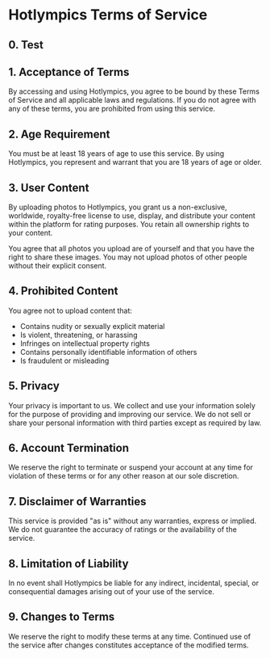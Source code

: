 # Hotlympics Terms of Service

## 0. Test

## 1. Acceptance of Terms

By accessing and using Hotlympics, you agree to be bound by these Terms of Service and all applicable laws and regulations. If you do not agree with any of these terms, you are prohibited from using this service.

## 2. Age Requirement

You must be at least 18 years of age to use this service. By using Hotlympics, you represent and warrant that you are 18 years of age or older.

## 3. User Content

By uploading photos to Hotlympics, you grant us a non-exclusive, worldwide, royalty-free license to use, display, and distribute your content within the platform for rating purposes. You retain all ownership rights to your content.

You agree that all photos you upload are of yourself and that you have the right to share these images. You may not upload photos of other people without their explicit consent.

## 4. Prohibited Content

You agree not to upload content that:

- Contains nudity or sexually explicit material
- Is violent, threatening, or harassing
- Infringes on intellectual property rights
- Contains personally identifiable information of others
- Is fraudulent or misleading

## 5. Privacy

Your privacy is important to us. We collect and use your information solely for the purpose of providing and improving our service. We do not sell or share your personal information with third parties except as required by law.

## 6. Account Termination

We reserve the right to terminate or suspend your account at any time for violation of these terms or for any other reason at our sole discretion.

## 7. Disclaimer of Warranties

This service is provided "as is" without any warranties, express or implied. We do not guarantee the accuracy of ratings or the availability of the service.

## 8. Limitation of Liability

In no event shall Hotlympics be liable for any indirect, incidental, special, or consequential damages arising out of your use of the service.

## 9. Changes to Terms

We reserve the right to modify these terms at any time. Continued use of the service after changes constitutes acceptance of the modified terms.

